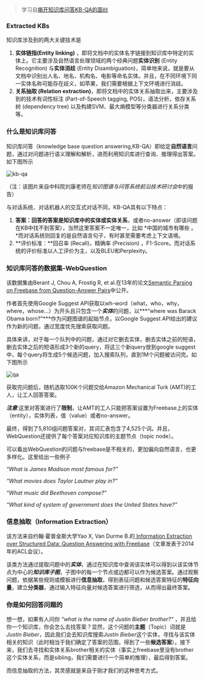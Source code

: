 







> 学习自[揭开知识库问答KB-QA的面纱](https://zhuanlan.zhihu.com/p/25735572)

### Extracted KBs 

知识库涉及到的两大关键技术是

1. **实体链指(Entity linking)** ，即将文档中的实体名字链接到知识库中特定的实体上。它主要涉及自然语言处理领域的两个经典问题**实体识别** (Entity Recognition) 与**实体消歧** (Entity Disambiguation)，简单地来说，就是要从文档中识别出人名、地名、机构名、电影等命名实体。并且，在不同环境下同一实体名称可能存在歧义，如苹果，我们需要根据上下文环境进行消歧。
2. **关系抽取 (Relation extraction)**，即将文档中的实体关系抽取出来，主要涉及到的技术有词性标注 (Part-of-Speech tagging, POS)，语法分析，依存关系树 (dependency tree) 以及构建SVM、最大熵模型等分类器进行关系分类等。

### **什么是知识库问答**

知识库问答（knowledge base question answering,KB-QA）即给定**自然语言**问题，通过对问题进行语义理解和解析，进而利用知识库进行查询、推理得出答案。如下图所示

![kb-qa](/home/msg/Documents/kb-qa.png)

（注：该图片来自中科院刘康老师在*知识图谱与问答系统前沿技术研讨会*中的报告）

与对话系统、对话机器人的交互式对话不同，KB-QA具有以下特点：

1. **答案：**回答的答案是知识库中的**实体或实体关系**，或者no-answer（即该问题在KB中找不到答案），当然这里答案不一定唯一，比如 *中国的城市有哪些 。*而对话系统则回复的是自然语言句子，有时甚至需要考虑上下文语境。
2. **评价标准：**回召率 (Recall)，精确率 (Precision) ，F1-Score。而对话系统的评价标准以人工评价为主，以及BLEU和Perplexity。

### **知识库问答的数据集-WebQuestion**

该数据集由Berant J, Chou A, Frostig R, et al.在13年的论文[Semantic Parsing on Freebase from Question-Answer Pairs](https://nlp.stanford.edu/pubs/semparseEMNLP13.pdf)中公开。

作者首先使用Google Suggest API获取以wh-word（what，who，why，where，whose...）为开头且只包含一个***实体***的问题，以***“where was Barack Obama born?”***作为问题图谱的起始节点，以Google Suggest API给出的建议作为新的问题，通过宽度优先搜索获取问题。

具体来讲，对于每一个队列中的问题，通过对它删去实体，删去实体之前的短语，删去实体之后的短语形成3个新的query，将这三个新query放到google suggest中，每个query将生成5个候选问题，加入搜索队列，直到1M个问题被访问完。如下图所示

![qa](/home/msg/Documents/qa.png)

获取完问题后，随机选取100K个问题交给Amazon Mechanical Turk (AMT)的工人，让工人回答答案。

***注意***:这里对答案进行了**限制**，让AMT的工人只能把答案设置为Freebase上的实体（entity），实体列表，值（value）或者no-answer。

最终，得到了5,810组问题答案对，其词汇表包含了4,525个词。并且，WebQuestion还提供了每个答案对应知识库的主题节点（topic node）。

可以看出WebQuestion的问题与freebase是不相关的，更加偏向自然语言，也更多样化。这里给出一些例子

*“What is James Madison most famous for?”*

*“What movies does Taylor Lautner play in?”*

*“What music did Beethoven compose?”*

*“What kind of system of government does the United States have?”*

### **信息抽取（Information Extraction）**

该方法来自约翰·霍普金斯大学Yao X, Van Durme B.的[ Information Extraction over Structured Data: Question Answering with Freebase](http://link.zhihu.com/?target=http%3A//citeseerx.ist.psu.edu/viewdoc/download%3Fdoi%3D10.1.1.650.469%26rep%3Drep1%26type%3Dpdf)（文章发表于2014年的ACL会议）。

该类方法通过提取问题中的***实体***，通过在知识库中查询该实体可以得到以该实体节点为中心的***知识库子图***，子图中的每一个节点或边都可以作为候选答案。通过观察问题，依据某些规则或模板进行**信息抽取**，得到表征问题和候选答案特征的**特征向量**，建立**分类器**，通过输入特征向量对候选答案进行筛选，从而得出最终答案。

### **你是如何回答问题的**

想一想，如果有人问你 *“what is the name of Justin Bieber brother?"* ，并且给你一个知识库，你会怎么去找答案？显然，这个问题的**主题**（Topic）词就是*Justin Bieber*，因此我们会去知识库搜索*Justin Bieber*这个实体，寻找与该实体相关的知识（此时相当于我们确定了答案的范围，得到了一些**候选答案**）。接下来，我们去寻找和实体关系brother相关的实体（事实上freebase里没有brother这个实体关系，而是sibling，我们需要进行一个简单的推理），最后得到答案。

而信息抽取的方法，其灵感就是来自于刚才我们的这种思考方式。